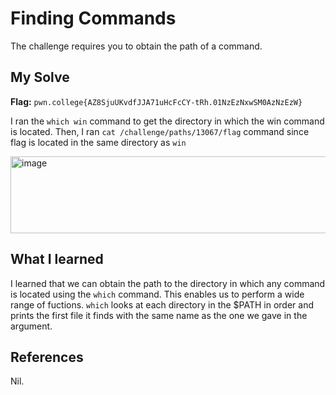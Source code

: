 # Finding Commands
The challenge requires you to obtain the path of a command.

## My Solve
**Flag:**  `pwn.college{AZ8SjuUKvdfJJA71uHcFcCY-tRh.01NzEzNxwSM0AzNzEzW}`

I ran the `which win` command to get the directory in which the win command is located.
Then, I ran `cat /challenge/paths/13067/flag` command since flag is located in the same directory as `win`

<img width="527" height="123" alt="image" src="https://github.com/user-attachments/assets/44170acc-29cf-4e00-9465-93c9d8958ac2" />


## What I learned
I learned that we can obtain the path to the directory in which any command is located using the `which` command. This enables us to perform a wide range of fuctions.
`which` looks at each directory in the $PATH in order and prints the first file it finds with the same name as the one we gave in the argument.

## References
Nil.
